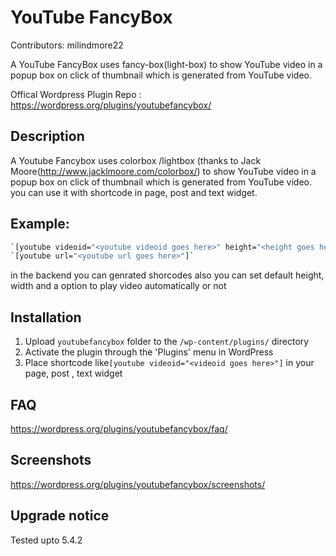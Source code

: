 # YouTube FancyBox

Contributors: milindmore22

A YouTube FancyBox uses fancy-box(light-box) to show YouTube video in a popup box on click of thumbnail which is generated from YouTube video.

Offical Wordpress Plugin Repo :
https://wordpress.org/plugins/youtubefancybox/
## Description

A Youtube Fancybox uses colorbox /lightbox (thanks to  Jack Moore(http://www.jacklmoore.com/colorbox/) to show YouTube video in a popup box on click of thumbnail which is generated from 
YouTube video. you can use it with shortcode in page, post and text widget.

## Example:
```sh
`[youtube videoid="<youtube videoid goes here>" height="<height goes here>" width="<width goes here>" ]`
`[youtube url="<youtube url goes here>"]`
```
in the backend you can genrated shorcodes also you can set default height, width and a option to play video automatically or not

## Installation

1. Upload `youtubefancybox` folder to the `/wp-content/plugins/` directory
2. Activate the plugin through the 'Plugins' menu in WordPress
3. Place shortcode like`[youtube videoid="<videoid goes here>"]` in your page, post , text widget 

## FAQ
https://wordpress.org/plugins/youtubefancybox/faq/

## Screenshots
https://wordpress.org/plugins/youtubefancybox/screenshots/

## Upgrade notice

Tested upto 5.4.2